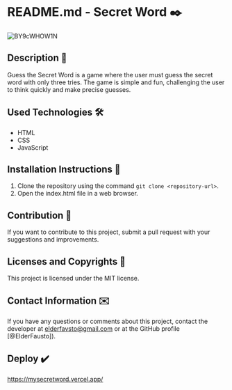 # README.md - Secret Word ✒️
![BY9cWHOW1N](https://user-images.githubusercontent.com/85243693/182500691-ff2eabfd-88fd-4c95-8c1e-a67d17b642dc.gif)
## Description 📜
Guess the Secret Word is a game where the user must guess the secret word with only three tries. The game is simple and fun, challenging the user to think quickly and make precise guesses.

## Used Technologies 🛠️
- HTML
- CSS
- JavaScript

## Installation Instructions 📎
1. Clone the repository using the command `git clone <repository-url>`.
2. Open the index.html file in a web browser.

## Contribution 🤝
If you want to contribute to this project, submit a pull request with your suggestions and improvements.

## Licenses and Copyrights 📰
This project is licensed under the MIT license.

## Contact Information ✉️
If you have any questions or comments about this project, contact the developer at elderfavsto@gmail.com or at the GitHub profile [@ElderFausto]).

## Deploy ✔️
https://mysecretword.vercel.app/
